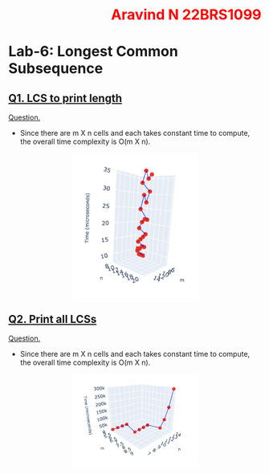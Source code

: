 <h1 style="color:red;text-align:right">Aravind N 22BRS1099</h1>

# Lab-6: Longest Common Subsequence

## [Q1. LCS to print length](q1/soln.cpp)
[Question.](q1/q.md)

- Since there are m X n cells and each takes constant time to compute, the overall time complexity is O(m X n).

<div style="display: flex; justify-content: center;">
    <img src="image.png" alt="Image 1" style="width: 50%;"/>
</div>


## [Q2. Print all LCSs](q2/soln.cpp)
[Question.](q2/q.md)
- Since there are m X n cells and each takes constant time to compute, the overall time complexity is O(m X n).

<div style="display: flex; justify-content: center;">
    <img src="image2.png" alt="Image 1" style="width: 50%;"/>
</div>